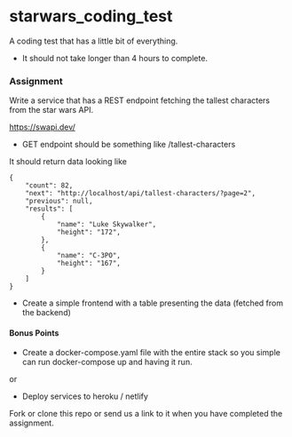 # starwars_coding_test
A coding test that has a little bit of everything.

- It should not take longer than 4 hours to complete.

### Assignment

Write a service that has a REST endpoint fetching the tallest characters from the star wars API.

https://swapi.dev/

- GET endpoint should be something like /tallest-characters

It should return data looking like

```
{
    "count": 82,
    "next": "http://localhost/api/tallest-characters/?page=2",
    "previous": null,
    "results": [
        {
            "name": "Luke Skywalker",
            "height": "172",
        },
        {
            "name": "C-3PO",
            "height": "167",
        }
    ]
}
```

- Create a simple frontend with a table presenting the data (fetched from the backend)

#### Bonus Points

- Create a docker-compose.yaml file with the entire stack
  so you simple can run docker-compose up and having it run.

or 

- Deploy services to heroku / netlify


Fork or clone this repo or send us a link to it when you have completed the assignment.


